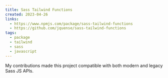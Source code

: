 ```yaml
---
title: Sass Tailwind Functions
created: 2023-04-26
links:
  - https://www.npmjs.com/package/sass-tailwind-functions
  - https://github.com/jquense/sass-tailwind-functions
tags:
  - package
  - tailwind
  - sass
  - javascript
---
```


My contributions made this project compatible with both modern and legacy Sass
JS APIs.

